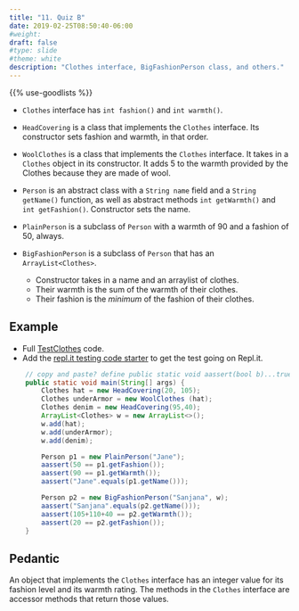 ```yaml
---
title: "11. Quiz B"
date: 2019-02-25T08:50:40-06:00
#weight: 
draft: false
#type: slide
#theme: white
description: "Clothes interface, BigFashionPerson class, and others."
---
```

{{% use-goodlists %}}

* `Clothes` interface has `int fashion()` and `int warmth()`.

* `HeadCovering` is a class that implements the `Clothes` interface. Its constructor
  sets fashion and warmth, in that order.

* `WoolClothes` is a class that implements the `Clothes` interface. It
  takes in a `Clothes` object in its constructor. It adds 5 to 
  the warmth provided by the Clothes because they are made of wool.

* `Person` is an abstract class with a `String name` field and a
  `String getName()` function, as well as abstract methods `int
  getWarmth()` and `int getFashion()`. Constructor sets the name.
  
* `PlainPerson` is a subclass of `Person` with a warmth of 90 and a
  fashion of 50, always.
  
* `BigFashionPerson` is a subclass of `Person` that has an
  `ArrayList<Clothes>`. 
  
     * Constructor takes in a name and an arraylist of clothes.
     * Their warmth is the sum of the warmth of their clothes. 
     * Their fashion is the *minimum* of the fashion of their clothes. 

## Example

* Full [TestClothes](TestClothes.java) code.
* Add the [repl.it testing code starter](ReplItTest.java) to get the
test going on Repl.it.

```java
    // copy and paste? define public static void aassert(bool b)...true=ok, false=fail
    public static void main(String[] args) {
        Clothes hat = new HeadCovering(20, 105);
        Clothes underArmor = new WoolClothes (hat);
        Clothes denim = new HeadCovering(95,40);
        ArrayList<Clothes> w = new ArrayList<>();
        w.add(hat);
        w.add(underArmor);
        w.add(denim);

        Person p1 = new PlainPerson("Jane");
        aassert(50 == p1.getFashion());
        aassert(90 == p1.getWarmth());
        aassert("Jane".equals(p1.getName()));

        Person p2 = new BigFashionPerson("Sanjana", w);
        aassert("Sanjana".equals(p2.getName()));
        aassert(105+110+40 == p2.getWarmth());
        aassert(20 == p2.getFashion());
    }
```

## Pedantic

An object that implements the `Clothes` interface has an integer value
for its fashion level and its warmth rating. The methods in the
`Clothes` interface are accessor methods that return those values.

